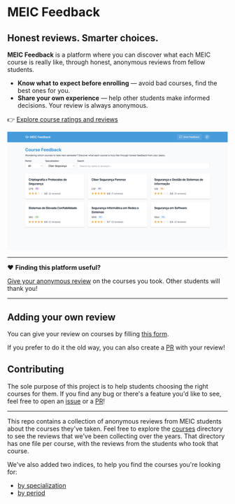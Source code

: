 # MEIC Feedback

## Honest reviews. Smarter choices.

**MEIC Feedback** is a platform where you can discover what each MEIC course is really like, through honest, anonymous reviews from fellow students.

- **Know what to expect before enrolling** — avoid bad courses, find the best ones for you.
- **Share your own experience** — help other students make informed decisions. Your review is always anonymous.

👉 [Explore course ratings and reviews](https://meic-feedback.afonsocrg.com)

![meic-feedback.afonsocrg.com](./website_screenshot.png)

---

❤️ **Finding this platform useful?**

[Give your anonymous review](https://docs.google.com/forms/d/e/1FAIpQLSe3ptJwi8uyQfXI8DUmi03dwRL0m7GJa1bMU_6mJpobmXl8NQ/viewform?usp=header) on the courses you took. Other students will thank you!

---

## Adding your own review

You can give your review on courses by filling [this form](https://docs.google.com/forms/d/e/1FAIpQLSe3ptJwi8uyQfXI8DUmi03dwRL0m7GJa1bMU_6mJpobmXl8NQ/viewform?usp=header).

If you prefer to do it the old way, you can also create a [PR](https://github.com/afonsocrg/MEIC-feedback/pulls) with your review!


## Contributing

The sole purpose of this project is to help students choosing the right courses for them.
If you find any bug or there's a feature you'd like to see, feel free to open an [issue](https://github.com/afonsocrg/MEIC-feedback/issues) or a [PR](https://github.com/afonsocrg/MEIC-feedback/pulls)!


---

This repo contains a collection of anonymous reviews from MEIC students about the courses they've taken.
Feel free to explore the [courses](./courses) directory to see the reviews that we've been collecting over the years.
That directory has one file per course, with the reviews from the students who took that course.

We've also added two indices, to help you find the courses you're looking for:
- [by specialization](./indices/by_specialization.md)
- [by period](./indices/by_period.md)

